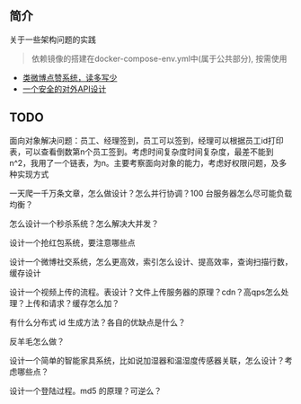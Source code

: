 ## 简介
关于一些架构问题的实践

> 依赖镜像的搭建在docker-compose-env.yml中(属于公共部分), 按需使用


- [类微博点赞系统，读多写少](/webolike/README.md)
- [一个安全的对外API设计](/restapi/README.md)

## TODO
面向对象解决问题：员工、经理签到，员工可以签到，经理可以根据员工id打印表，可以查看倒数第n个员工签到。考虑时间复杂度时间复杂度，最差不能到 n^2，我用了一个链表，为n。主要考察面向对象的能力，考虑好权限问题，及多种实现方式

一天爬一千万条文章，怎么做设计？怎么并行协调？100 台服务器怎么尽可能负载均衡？ 

怎么设计一个秒杀系统？怎么解决大并发？ 

设计一个抢红包系统，要注意哪些点 

设计一个微博社交系统，怎么更高效，索引怎么设计、提高效率，查询扫描行数，缓存设计 

设计一个视频上传的流程。表设计？文件上传服务器的原理？cdn？高qps怎么处理？上传和请求？缓存怎么加？ 

有什么分布式 id 生成方法？各自的优缺点是什么？ 

反羊毛怎么做？ 

设计一个简单的智能家具系统，比如说加湿器和温湿度传感器关联，怎么设计？考虑哪些点？ 

设计一个登陆过程。md5 的原理？可逆么？